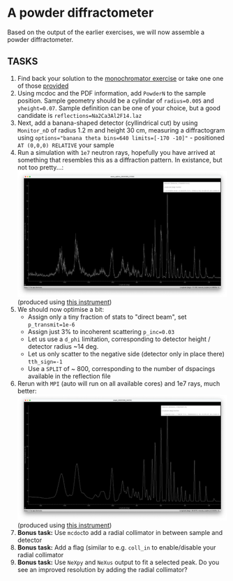# A powder diffractometer

Based on the output of the earlier exercises, we will now assemble a
powder diffractometer.

## TASKS
1. Find back your solution to the [monochromator exercise](../../01_Monday_October_7th/04_Neutron_optics_exercises/Exercise_monochromator/) or take one one of those [provided](../../01_Monday_October_7th/04_Neutron_optics_exercises/Exercise_monochromator/solution)
2. Using mcdoc and the PDF information, add `PowderN` to the sample position. Sample geometry should be a cylindar of `radius=0.005` and `yheight=0.07`. Sample definition can be one of your choice, but a good candidate is `reflections=Na2Ca3Al2F14.laz`
3. Next, add a banana-shaped detector (cyllindrical cut) by using `Monitor_nD` of radius 1.2 m and height 30 cm, measuring a diffractogram using `options="banana theta bins=640 limits=[-170 -10]"` - positioned ` AT (0,0,0) RELATIVE ` your sample
4. Run a simulation with `1e7` neutron rays, hopefully you have arrived at something that resembles this as a diffraction pattern. In existance, but not too pretty...:
![Initial diffractogram](pics/diffractogram1.png)
(produced using [this instrument](solution/step1.instr))
5. We should now optimise a bit:
   * Assign only a tiny fraction of stats to "direct beam", set `p_transmit=1e-6`
   * Assign just 3% to incoherent scattering `p_inc=0.03`
   * Let us use a `d_phi` limitation, corresponding to detector height / detector radius ~14 deg.
   * Let us only scatter to the negative side (detector only in place there) `tth_sign=-1`
   * Use a `SPLIT` of ~ 800, corresponding to the number of dspacings available in the reflection file
6. Rerun with `MPI` (auto will run on all available cores) and 1e7 rays, much better:
![Initial diffractogram](pics/diffractogram2.png)
(produced using [this instrument](solution/step2.instr))
7. **Bonus task:** Use `mcdoc`to add a radial collimator in between sample and detector 
8. **Bonus task:** Add a flag (similar to e.g. `coll_in` to enable/disable your radial collimator
9. **Bonus task:** Use `NeXpy` and `NeXus` output to fit a selected peak. Do you see an improved resolution by adding the radial collimator?